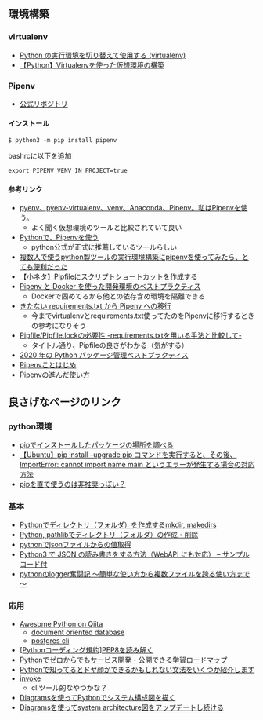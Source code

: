 ## 環境構築
### virtualenv
  - [Python の実行環境を切り替えて使用する (virtualenv)](https://maku77.github.io/python/env/virtualenv.html)
  - [【Python】Virtualenvを使った仮想環境の構築](https://hibiki-press.tech/learn_prog/python/virtualenv/4545)

### Pipenv
  - [公式リポジトリ](https://github.com/pypa/pipenv)
#### インストール

```
$ python3 -m pip install pipenv
```
bashrcに以下を追加

```
export PIPENV_VENV_IN_PROJECT=true
```
#### 参考リンク
  - [pyenv、pyenv-virtualenv、venv、Anaconda、Pipenv。私はPipenvを使う。](https://qiita.com/KRiver1/items/c1788e616b77a9bad4dd)
    - よく聞く仮想環境のツールと比較されていて良い
  - [Pythonで、Pipenvを使う](https://narito.ninja/blog/detail/58/)
    - python公式が正式に推薦しているツールらしい
  - [複数人で使うpython製ツールの実行環境構築にpipenvを使ってみたら、とても便利だった](https://kapiecii.hatenablog.com/entry/2019/01/26/220000)
  - [【小ネタ】Pipfileにスクリプトショートカットを作成する](https://dev.classmethod.jp/articles/pipfile-scripts-shortcuts/)
  - [Pipenv と Docker を使った開発環境のベストプラクティス](https://qiita.com/kawasin73/items/3e58fc8a14af66ab7204)
    - Dockerで固めてるから他との依存含め環境を隔離できる
  - [きたない requirements.txt から Pipenv への移行](https://www.kabuku.co.jp/developers/python-pipenv-graph)
    - 今までvirtualenvとrequirements.txt使ってたのをPipenvに移行するときの参考になりそう
  - [Pipfile/Pipfile.lockの必要性 -requirements.txtを用いる手法と比較して-](https://qiita.com/miyashiiii/items/92e6f745a940c4df2ddd)
    - タイトル通り、Pipfileの良さがわかる（気がする）
  - [2020 年の Python パッケージ管理ベストプラクティス](https://qiita.com/sk217/items/43c994640f4843a18dbe)
  - [Pipenvことはじめ](https://qiita.com/shinshin86/items/e11c1124e3e2e74556b8)
  - [Pipenvの進んだ使い方](https://pipenv-ja.readthedocs.io/ja/translate-ja/advanced.html)

## 良さげなページのリンク
### python環境
  - [pipでインストールしたパッケージの場所を調べる](https://qiita.com/t-fuku/items/83c721ed7107ffe5d8ff)
  - [【Ubuntu】pip install –upgrade pip コマンドを実行すると、その後、ImportError: cannot import name main というエラーが発生する場合の対応方法](https://laboradian.com/cannot-import-name-main-when-upgrading-pip/)
  - [pipを直で使うのは非推奨っぽい？](https://qiita.com/taro-hida/items/16006f3622551e231a2e)

### 基本
  - [Pythonでディレクトリ（フォルダ）を作成するmkdir, makedirs](https://note.nkmk.me/python-os-mkdir-makedirs/)
  - [Python, pathlibでディレクトリ（フォルダ）の作成・削除](https://note.nkmk.me/python-pathlib-mkdir-rmdir/)
  - [pythonでjsonファイルからの値取得](https://qiita.com/kohbis/items/f3156f822bac330494fd)
  - [Python3 で JSON の読み書きをする方法（WebAPI にも対応） – サンプルコード付](https://www.craneto.co.jp/archives/1331/)
  - [pythonのlogger奮闘記 ～簡単な使い方から複数ファイルを跨る使い方まで～](https://qiita.com/mimitaro/items/9fa7e054d60290d13bfc)

### 応用
  - [Awesome Python on Qiita](https://qiita.com/hatai/items/34c91d4ee0b54bd7cb8b)
    - [document oriented database](https://github.com/msiemens/tinydb)
    - [postgres cli](https://github.com/dbcli/pgcli)
  - [[Pythonコーディング規約]PEP8を読み解く](https://qiita.com/simonritchie/items/bb06a7521ae6560738a7)
  - [Pythonでゼロからでもサービス開発・公開できる学習ロードマップ](https://qiita.com/Saku731/items/52a3bbacd002f26f408e)
  - [Pythonで知ってるとドヤ顔ができるかもしれない文法をいくつか紹介します](https://qiita.com/picapica/items/3ac61761a63e4fd4b7b8)
  - [invoke](https://github.com/pyinvoke/invoke)
    - cliツール的なやつかな？
  - [Diagramsを使ってPythonでシステム構成図を描く](https://dev.classmethod.jp/articles/diagrams-introduction/)
  - [Diagramsを使ってsystem architecture図をアップデートし続ける](https://blog.hatappi.me/entry/2020/02/27/224639)